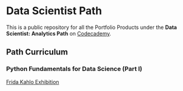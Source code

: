 # Data Scientist Path

This is a public repository for all the Portfolio Products under the **Data Scientist: Analytics Path** on [Codecademy](https://www.codecademy.com).

## Path Curriculum

### Python Fundamentals for Data Science (Part I)
[Frida Kahlo Exhibition](Python-Fundamentals-I/fridakahlo/frida_project.ipynb)